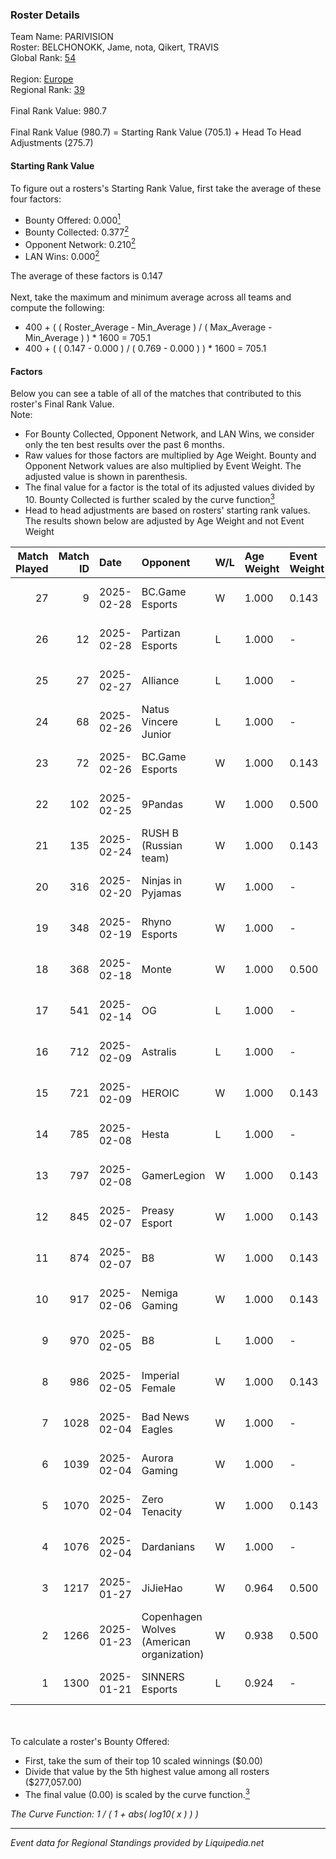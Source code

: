 ### Roster Details<br />
Team Name: PARIVISION<br />
Roster: BELCHONOKK, Jame, nota, Qikert, TRAVIS<br />
Global Rank: [54](../standings_global.md)<br />
<br />
Region: [Europe]( ../standings_europe.md)<br />
Regional Rank: [39]( ../standings_europe.md)<br />
<br />
Final Rank Value:  980.7<br />
<br />
Final Rank Value (980.7) = Starting Rank Value (705.1) + Head To Head Adjustments (275.7)<br />

#### Starting Rank Value<br />
To figure out a rosters's Starting Rank Value, first take the average of these four factors:<br />
- Bounty Offered: 0.000[<sup>1</sup>](#table2)
- Bounty Collected: 0.377[<sup>2</sup>](#table1)
- Opponent Network: 0.210[<sup>2</sup>](#table1)
- LAN Wins: 0.000[<sup>2</sup>](#table1)

The average of these factors is 0.147<br />
<br />
Next, take the maximum and minimum average across all teams and compute the following:<br />
- 400 + ( ( Roster_Average - Min_Average ) / ( Max_Average - Min_Average ) ) * 1600 = 705.1
- 400 + ( ( 0.147 - 0.000 ) / ( 0.769 - 0.000 ) ) * 1600 = 705.1


#### Factors<br />
Below you can see a table of all of the matches that contributed to this roster's Final Rank Value.<br />
Note:<br />

- For Bounty Collected, Opponent Network, and LAN Wins, we consider only the ten best results over the past 6 months.
- Raw values for those factors are multiplied by Age Weight. Bounty and Opponent Network values are also multiplied by Event Weight. The adjusted value is shown in parenthesis.
- The final value for a factor is the total of its adjusted values divided by 10. Bounty Collected is further scaled by the curve function[<sup>3</sup>](#curveFunction)
- Head to head adjustments are based on rosters' starting rank values. The results shown below are adjusted by Age Weight and not Event Weight
<span id="table1"></span><br />


| Match Played | Match ID | Date       | Opponent                                  | W/L | Age Weight | Event Weight | Bounty Collected | Opponent Network | LAN Wins  | H2H Adj. | Roster                                 |
| -: | -: | :- | :- | :- | :- | :- | :- | :- | :- | -: | :- |
|           27 |        9 | 2025-02-28 | BC.Game Esports                           | W   | 1.000      | 0.143        | 0.091 (0.013)    | 0.976 (0.139)    | 0 (0.000) |    23.32 | BELCHONOKK, Jame, nota, Qikert, TRAVIS |
|           26 |       12 | 2025-02-28 | Partizan Esports                          | L   | 1.000      | -            | -                | -                | -         |   -10.67 | BELCHONOKK, Jame, nota, Qikert, TRAVIS |
|           25 |       27 | 2025-02-27 | Alliance                                  | L   | 1.000      | -            | -                | -                | -         |   -18.96 | BELCHONOKK, Jame, nota, Qikert, TRAVIS |
|           24 |       68 | 2025-02-26 | Natus Vincere Junior                      | L   | 1.000      | -            | -                | -                | -         |   -15.05 | BELCHONOKK, Jame, nota, Qikert, TRAVIS |
|           23 |       72 | 2025-02-26 | BC.Game Esports                           | W   | 1.000      | 0.143        | 0.091 (0.013)    | 0.976 (0.139)    | 0 (0.000) |    23.88 | BELCHONOKK, Jame, nota, Qikert, TRAVIS |
|           22 |      102 | 2025-02-25 | 9Pandas                                   | W   | 1.000      | 0.500        | 0.104 (0.052)    | 0.628 (0.314)    | 0 (0.000) |    20.03 | BELCHONOKK, Jame, nota, Qikert, TRAVIS |
|           21 |      135 | 2025-02-24 | RUSH B (Russian team)                     | W   | 1.000      | 0.143        | -                | 0.984 (0.141)    | 0 (0.000) |    16.06 | BELCHONOKK, Jame, nota, Qikert, TRAVIS |
|           20 |      316 | 2025-02-20 | Ninjas in Pyjamas                         | W   | 1.000      | -            | -                | -                | 0 (0.000) |     9.54 | BELCHONOKK, Jame, nota, Qikert, TRAVIS |
|           19 |      348 | 2025-02-19 | Rhyno Esports                             | W   | 1.000      | -            | -                | -                | 0 (0.000) |    10.75 | BELCHONOKK, Jame, nota, Qikert, TRAVIS |
|           18 |      368 | 2025-02-18 | Monte                                     | W   | 1.000      | 0.500        | 0.052 (0.026)    | 0.866 (0.433)    | 0 (0.000) |    19.81 | BELCHONOKK, Jame, nota, Qikert, TRAVIS |
|           17 |      541 | 2025-02-14 | OG                                        | L   | 1.000      | -            | -                | -                | -         |   -12.51 | BELCHONOKK, Jame, nota, Qikert, TRAVIS |
|           16 |      712 | 2025-02-09 | Astralis                                  | L   | 1.000      | -            | -                | -                | -         |    -0.25 | BELCHONOKK, Jame, nota, Qikert, TRAVIS |
|           15 |      721 | 2025-02-09 | HEROIC                                    | W   | 1.000      | 0.143        | 0.154 (0.022)    | -                | 0 (0.000) |    25.48 | BELCHONOKK, Jame, nota, Qikert, TRAVIS |
|           14 |      785 | 2025-02-08 | Hesta                                     | L   | 1.000      | -            | -                | -                | -         |   -21.20 | BELCHONOKK, Jame, nota, Qikert, TRAVIS |
|           13 |      797 | 2025-02-08 | GamerLegion                               | W   | 1.000      | 0.143        | 0.103 (0.015)    | -                | 0 (0.000) |    30.87 | BELCHONOKK, Jame, nota, Qikert, TRAVIS |
|           12 |      845 | 2025-02-07 | Preasy Esport                             | W   | 1.000      | 0.143        | -                | 0.714 (0.102)    | 0 (0.000) |    11.70 | BELCHONOKK, Jame, nota, Qikert, TRAVIS |
|           11 |      874 | 2025-02-07 | B8                                        | W   | 1.000      | 0.143        | 0.148 (0.021)    | 0.790 (0.113)    | -         |    27.94 | BELCHONOKK, Jame, nota, Qikert, TRAVIS |
|           10 |      917 | 2025-02-06 | Nemiga Gaming                             | W   | 1.000      | 0.143        | 0.204 (0.029)    | -                | -         |    25.48 | BELCHONOKK, Jame, nota, Qikert, TRAVIS |
|            9 |      970 | 2025-02-05 | B8                                        | L   | 1.000      | -            | -                | -                | -         |    -2.85 | BELCHONOKK, Jame, nota, Qikert, TRAVIS |
|            8 |      986 | 2025-02-05 | Imperial Female                           | W   | 1.000      | 0.143        | 0.160 (0.023)    | -                | -         |    26.00 | BELCHONOKK, Jame, nota, Qikert, TRAVIS |
|            7 |     1028 | 2025-02-04 | Bad News Eagles                           | W   | 1.000      | -            | -                | -                | -         |     9.01 | BELCHONOKK, Jame, nota, Qikert, TRAVIS |
|            6 |     1039 | 2025-02-04 | Aurora Gaming                             | W   | 1.000      | -            | -                | -                | -         |    20.18 | BELCHONOKK, Jame, nota, Qikert, TRAVIS |
|            5 |     1070 | 2025-02-04 | Zero Tenacity                             | W   | 1.000      | 0.143        | -                | 0.843 (0.120)    | -         |    23.07 | BELCHONOKK, Jame, nota, Qikert, TRAVIS |
|            4 |     1076 | 2025-02-04 | Dardanians                                | W   | 1.000      | -            | -                | -                | -         |     4.10 | BELCHONOKK, Jame, nota, Qikert, TRAVIS |
|            3 |     1217 | 2025-01-27 | JiJieHao                                  | W   | 0.964      | 0.500        | -                | 0.261 (0.126)    | -         |    12.91 | BELCHONOKK, Jame, nota, Qikert, TRAVIS |
|            2 |     1266 | 2025-01-23 | Copenhagen Wolves (American organization) | W   | 0.938      | 0.500        | 0.019 (0.009)    | 1.000 (0.469)    | -         |    22.15 | BELCHONOKK, Jame, nota, Qikert, TRAVIS |
|            1 |     1300 | 2025-01-21 | SINNERS Esports                           | L   | 0.924      | -            | -                | -                | -         |    -5.10 | BELCHONOKK, Jame, nota, Qikert, TRAVIS |

<br />
<span id="table2"></span><br />
To calculate a roster's Bounty Offered:<br />

- First, take the sum of their top 10 scaled winnings ($0.00)
- Divide that value by the 5th highest value among all rosters ($277,057.00)
- The final value (0.00) is scaled by the curve function.[<sup>3</sup>](#curveFunction)

<span id="curveFunction"></span>_The Curve Function: 1 / ( 1 + abs( log10( x ) ) )_<br />

---
_Event data for Regional Standings provided by Liquipedia.net_<br />
